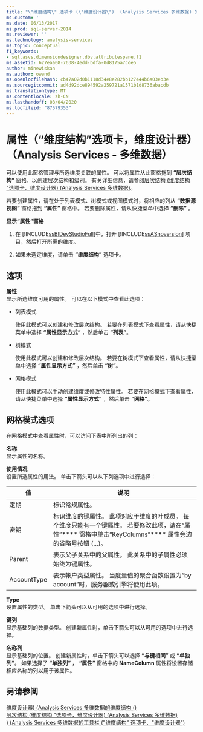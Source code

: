 ```yaml
---
title: "\"维度结构\" 选项卡 (\"维度设计器\")  (Analysis Services 多维数据) 的属性 |Microsoft Docs"
ms.custom: ''
ms.date: 06/13/2017
ms.prod: sql-server-2014
ms.reviewer: ''
ms.technology: analysis-services
ms.topic: conceptual
f1_keywords:
- sql.asvs.dimensiondesigner.dbv.attributespane.f1
ms.assetid: 627eaa08-7638-4edd-bdfa-0d8175a7cde5
author: minewiskan
ms.author: owend
ms.openlocfilehash: cb47a02d0b1118d34e8e282bb127444b6a03eb3e
ms.sourcegitcommit: ad4d92dce894592a259721a1571b1d8736abacdb
ms.translationtype: MT
ms.contentlocale: zh-CN
ms.lasthandoff: 08/04/2020
ms.locfileid: "87579353"
---
```

# <a name="attributes-dimension-structure-tab-dimension-designer-analysis-services---multidimensional-data"></a>属性（“维度结构”选项卡，维度设计器）（Analysis Services - 多维数据）
  可以使用此窗格管理与所选维度关联的属性。 可以将属性从此窗格拖到 **“层次结构”** 窗格，以创建层次结构和级别。 有关详细信息，请参阅[层次结构 &#40;维度结构 "选项卡、维度设计器&#41; &#40;Analysis Services 多维数据&#41;](hierarchies-dimension-designer-analysis-services-multidimensional-data.md)。  
  
 若要创建属性，请在处于列表模式、树模式或视图模式时，将相应的列从 **“数据源视图”** 窗格拖到 **“属性”** 窗格中。 若要删除属性，请从快捷菜单中选择 **“删除”** 。  
  
 **显示“属性”窗格**  
  
1.  在 [!INCLUDE[ssBIDevStudioFull](../includes/ssbidevstudiofull-md.md)]中，打开 [!INCLUDE[ssASnoversion](../includes/ssasnoversion-md.md)] 项目，然后打开所需的维度。  
  
2.  如果未选定维度，请单击 **“维度结构”** 选项卡。  
  
## <a name="options"></a>选项  
 **属性**  
 显示所选维度可用的属性。 可以在以下模式中查看此选项：  
  
-   列表模式  
  
     使用此模式可以创建和修改层次结构。 若要在列表模式下查看属性，请从快捷菜单中选择 **“属性显示方式”** ，然后单击 **“列表”**。  
  
-   树模式  
  
     使用此模式可以创建和修改层次结构。 若要在树模式下查看属性，请从快捷菜单中选择 **“属性显示方式”** ，然后单击 **“树”**。  
  
-   网格模式  
  
     使用此模式可以手动创建维度或修改特性属性。 若要在网格模式下查看属性，请从快捷菜单中选择 **“属性显示方式”** ，然后单击 **“网格”**。  
  
## <a name="grid-mode-options"></a>网格模式选项  
 在网格模式中查看属性时，可以访问下表中所列出的列：  
  
 **名称**  
 显示属性的名称。  
  
 **使用情况**  
 设置所选属性的用法。 单击下箭头可以从下列选项中进行选择：  
  
|值|说明|  
|-----------|-----------------|  
|定期|标识常规属性。|  
|密钥|标识维度的键属性。 此项对应于维度的叶成员。 每个维度只能有一个键属性。 若要修改此项，请在“属性”**** 窗格中单击“KeyColumns”**** 属性旁边的省略号按钮 (**...**)。|  
|Parent|表示父子关系中的父属性。 此关系中的子属性必须始终为键属性。|  
|AccountType|表示帐户类型属性。 当度量值的聚合函数设置为“by account”时，服务器或引擎将使用此项。|  
  
 **Type**  
 设置属性的类型。 单击下箭头可以从可用的选项中进行选择。  
  
 **键列**  
 显示基础列的数据类型。 创建新属性时，单击下箭头可以从可用的选项中进行选择。  
  
 **名称列**  
 显示基础列的位置。 创建新属性时，单击下箭头可以选择 **“与键相同”** 或 **“单独列”**。 如果选择了 **“单独列”** ， **“属性”** 窗格中的 **NameColumn** 属性将设置存储相应名称的列以用于该属性。  
  
## <a name="see-also"></a>另请参阅  
 [维度设计器&#41; &#40;Analysis Services 多维数据的维度结构 &#40;&#41;](dimension-structure-dimension-designer-analysis-services-multidimensional-data.md)   
 [层次结构 &#40;维度结构 "选项卡，维度设计器&#41; &#40;Analysis Services 多维数据&#41;](hierarchies-dimension-designer-analysis-services-multidimensional-data.md)   
 [&#41; &#40;Analysis Services 多维数据的工具栏 &#40;"维度结构" 选项卡、"维度设计器"&#41;](toolbar-dimension-structure-designer-analysis-services-multidimensional-data.md)  
  
  
